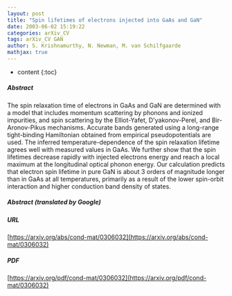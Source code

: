 ```yaml
---
layout: post
title: "Spin lifetimes of electrons injected into GaAs and GaN"
date: 2003-06-02 15:19:22
categories: arXiv_CV
tags: arXiv_CV GAN
author: S. Krishnamurthy, N. Newman, M. van Schilfgaarde
mathjax: true
---
```


* content
{:toc}

##### Abstract
The spin relaxation time of electrons in GaAs and GaN are determined with a model that includes momentum scattering by phonons and ionized impurities, and spin scattering by the Elliot-Yafet, D'yakonov-Perel, and Bir-Aronov-Pikus mechanisms. Accurate bands generated using a long-range tight-binding Hamiltonian obtained from empirical pseudopotentials are used. The inferred temperature-dependence of the spin relaxation lifetime agrees well with measured values in GaAs. We further show that the spin lifetimes decrease rapidly with injected electrons energy and reach a local maximum at the longitudinal optical phonon energy. Our calculation predicts that electron spin lifetime in pure GaN is about 3 orders of magnitude longer than in GaAs at all temperatures, primarily as a result of the lower spin-orbit interaction and higher conduction band density of states.

##### Abstract (translated by Google)


##### URL
[https://arxiv.org/abs/cond-mat/0306032](https://arxiv.org/abs/cond-mat/0306032)

##### PDF
[https://arxiv.org/pdf/cond-mat/0306032](https://arxiv.org/pdf/cond-mat/0306032)

